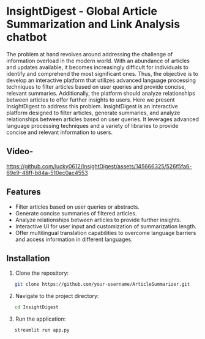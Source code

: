 # InsightDigest - Global Article Summarization and Link Analysis chatbot

The problem at hand revolves around addressing the challenge of information overload in the modern world. With an abundance of articles and updates available, it becomes increasingly difficult for individuals to identify and comprehend the most significant ones. Thus, the objective is to develop an interactive platform that utilizes advanced language processing techniques to filter articles based on user queries and provide concise, relevant summaries. Additionally, the platform should analyze relationships between articles to offer further insights to users.
Here we present InsightDigest to address this problem.
InsightDigest is an interactive platform designed to filter articles, generate summaries, and analyze relationships between articles based on user queries. It leverages advanced language processing techniques and a variety of libraries to provide concise and relevant information to users.

## Video-



https://github.com/lucky0612/InsightDigest/assets/145666325/526f5fa6-69e9-48ff-b84a-510ec0ac4553



## Features

- Filter articles based on user queries or abstracts.
- Generate concise summaries of filtered articles.
- Analyze relationships between articles to provide further insights.
- Interactive UI for user input and customization of summarization length.
- Offer multilingual translation capabilities to overcome language barriers and access information in different languages.


## Installation

1. Clone the repository:

```bash
   git clone https://github.com/your-username/ArticleSummarizer.git
```
2. Navigate to the project directory:
```bash
   cd InsightDigest
```
3. Run the application:
```bash
   streamlit run app.py
```




